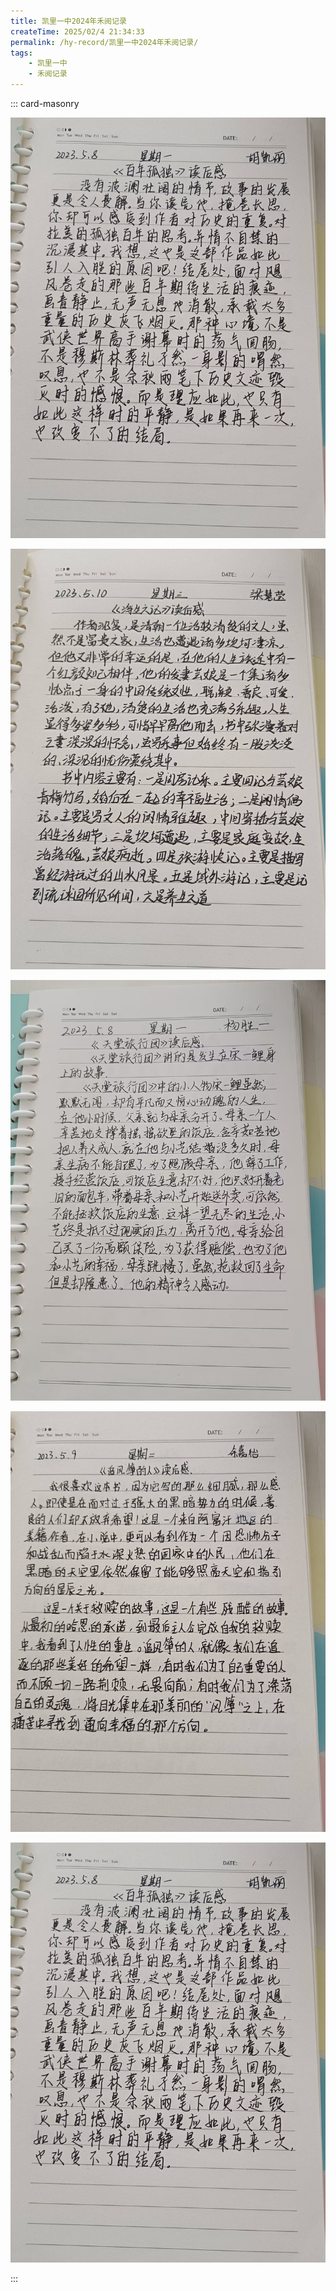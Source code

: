```yaml
---
title: 凯里一中2024年禾阅记录
createTime: 2025/02/4 21:34:33
permalink: /hy-record/凯里一中2024年禾阅记录/
tags:
    - 凯里一中
    - 禾阅记录
---
```


::: card-masonry

![](./2024/1.jpg)

![](./2024/2.jpg)

![](./2024/3.jpg)

![](./2024/4.jpg)

![](./2024/5.jpg)

:::